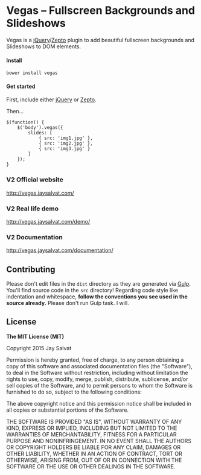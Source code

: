Vegas – Fullscreen Backgrounds and Slideshows
=============================================

Vegas is a [jQuery](http://jquery.com)/[Zepto](http://zeptojs.com) plugin 
to add beautiful fullscreen backgrounds and Slideshows to DOM elements.

#### Install

    bower install vegas

#### Get started

First, include either [jQuery](http://jquery.com) or [Zepto](http://zeptojs.com).

Then...

    $(function() {
        $('body').vegas({
            slides: [
                { src: 'img1.jpg' },
                { src: 'img2.jpg' },
                { src: 'img3.jpg' }
            ]
        });
    }

### V2 Official website
http://vegas.jaysalvat.com/

### V2 Real life demo
http://vegas.jaysalvat.com/demo/

### V2 Documentation
http://vegas.jaysalvat.com/documentation/

Contributing
------------

Please don't edit files in the `dist` directory as they are generated via [Gulp](http://gulpjs.com). 
You'll find source code in the `src` directory!
Regarding code style like indentation and whitespace, **follow the conventions you see used in the source already.**
Please don't run Gulp task. I will.

License
-------

**The MIT License (MIT)**

Copyright 2015 Jay Salvat

Permission is hereby granted, free of charge, to any person obtaining a copy
of this software and associated documentation files (the "Software"), to deal
in the Software without restriction, including without limitation the rights
to use, copy, modify, merge, publish, distribute, sublicense, and/or sell
copies of the Software, and to permit persons to whom the Software is
furnished to do so, subject to the following conditions:

The above copyright notice and this permission notice shall be included in
all copies or substantial portions of the Software.

THE SOFTWARE IS PROVIDED "AS IS", WITHOUT WARRANTY OF ANY KIND, EXPRESS OR
IMPLIED, INCLUDING BUT NOT LIMITED TO THE WARRANTIES OF MERCHANTABILITY,
FITNESS FOR A PARTICULAR PURPOSE AND NONINFRINGEMENT. IN NO EVENT SHALL THE
AUTHORS OR COPYRIGHT HOLDERS BE LIABLE FOR ANY CLAIM, DAMAGES OR OTHER
LIABILITY, WHETHER IN AN ACTION OF CONTRACT, TORT OR OTHERWISE, ARISING FROM,
OUT OF OR IN CONNECTION WITH THE SOFTWARE OR THE USE OR OTHER DEALINGS IN
THE SOFTWARE.
